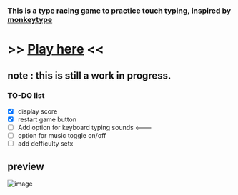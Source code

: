 ### This is a type racing game to practice touch typing, inspired by [monkeytype](https://monkeytype.com)

# >> [Play here](https://oeuf16.github.io/Type-racer/) << 
## note : this is still a work in progress.
### TO-DO list
- [x] display score
- [x] restart game button 
- [ ] Add option for keyboard typing sounds <---
- [ ] option for music toggle on/off 
- [ ] add defficulty setx
## preview

![image](https://user-images.githubusercontent.com/93136950/181870547-03ee0dde-f4fd-41d1-aa8b-a3d2e1bd6310.png)




